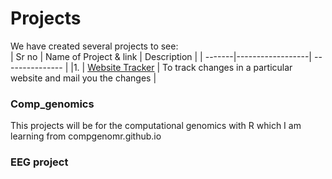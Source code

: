 # Projects

We have created several projects to see: <br>
| Sr no | Name of Project & link | Description |
| -------|------------------| --------------- |
|1. |  [Website Tracker](website_tracker/) | To track changes in a particular website and mail you the changes | 

### Comp_genomics
This projects will be for the computational genomics with R which I am learning from compgenomr.github.io


### EEG project